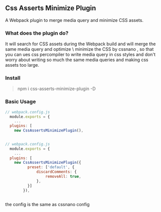 ## Css Asserts Minimize Plugin

A Webpack plugin to merge media query and minimize CSS assets.

### What does the plugin do?

It will search for CSS assets during the Webpack build and will merge the same media query and optimize \ minimize the CSS by cssnano , so that you can ues css percompiler to write media query in css styles and don't worry about writing so much the same media queries and making css assets too large.

### Install

> npm i css-asserts-minimize-plugin -D

### Basic Usage

```js
// webpack.config.js
  module.exports = {
	...
  plugins: [
    new CssAssertsMinimizePlugin(),
       
```
```js
// webpack.config.js
  module.exports = {
	...
  plugins: [
    new CssAssertsMinimizePlugin({
          preset: ['default', {
              discardComments: {
                  removeAll: true,
              },
          }]
        }),
       
```
the config is the same as cssnano config


